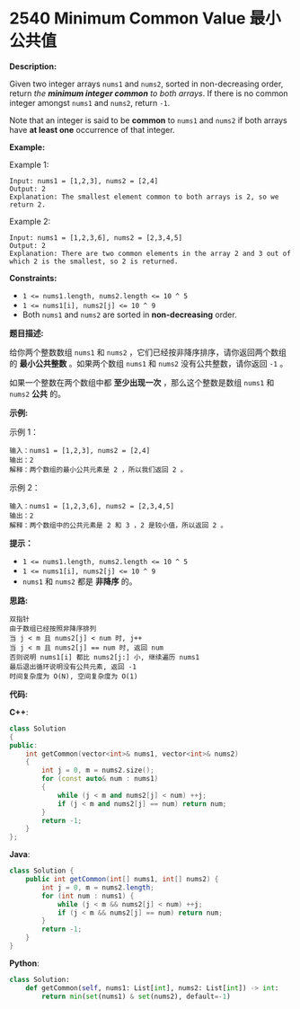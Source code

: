 # 2540 Minimum Common Value 最小公共值

__Description:__

Given two integer arrays `nums1` and `nums2`, sorted in non-decreasing order, return _the __minimum integer common__ to both arrays_. If there is no common integer amongst `nums1` and `nums2`, return `-1`.

Note that an integer is said to be __common__ to `nums1` and `nums2` if both arrays have __at least one__ occurrence of that integer.

__Example:__

Example 1:

```text
Input: nums1 = [1,2,3], nums2 = [2,4]
Output: 2
Explanation: The smallest element common to both arrays is 2, so we return 2.
```

Example 2:

```text
Input: nums1 = [1,2,3,6], nums2 = [2,3,4,5]
Output: 2
Explanation: There are two common elements in the array 2 and 3 out of which 2 is the smallest, so 2 is returned.
```

__Constraints:__

- `1 <= nums1.length, nums2.length <= 10 ^ 5`
- `1 <= nums1[i], nums2[j] <= 10 ^ 9`
- Both `nums1` and `nums2` are sorted in __non-decreasing__ order.

__题目描述:__

给你两个整数数组 `nums1` 和 `nums2` ，它们已经按非降序排序，请你返回两个数组的 __最小公共整数__ 。如果两个数组 `nums1` 和 `nums2` 没有公共整数，请你返回 `-1` 。

如果一个整数在两个数组中都 __至少出现一次__ ，那么这个整数是数组 `nums1` 和 `nums2` __公共__ 的。

__示例:__

示例 1：

```text
输入：nums1 = [1,2,3], nums2 = [2,4]
输出：2
解释：两个数组的最小公共元素是 2 ，所以我们返回 2 。
```

示例 2：

```text
输入：nums1 = [1,2,3,6], nums2 = [2,3,4,5]
输出：2
解释：两个数组中的公共元素是 2 和 3 ，2 是较小值，所以返回 2 。
```

__提示：__

- `1 <= nums1.length, nums2.length <= 10 ^ 5`
- `1 <= nums1[i], nums2[j] <= 10 ^ 9`
- `nums1` 和 `nums2` 都是 __非降序__ 的。

__思路:__

```text
双指针
由于数组已经按照非降序排列
当 j < m 且 nums2[j] < num 时, j++
当 j < m 且 nums2[j] == num 时, 返回 num
否则说明 nums1[i] 都比 nums2[j:] 小, 继续遍历 nums1
最后退出循环说明没有公共元素, 返回 -1
时间复杂度为 O(N), 空间复杂度为 O(1)
```

__代码:__

__C++__:

```C++
class Solution 
{
public:
    int getCommon(vector<int>& nums1, vector<int>& nums2) 
    {
        int j = 0, m = nums2.size();
        for (const auto& num : nums1) 
        {
            while (j < m and nums2[j] < num) ++j;
            if (j < m and nums2[j] == num) return num;
        }
        return -1;
    }
};
```

__Java__:

```Java
class Solution {
    public int getCommon(int[] nums1, int[] nums2) {
        int j = 0, m = nums2.length;
        for (int num : nums1) {
            while (j < m && nums2[j] < num) ++j;
            if (j < m && nums2[j] == num) return num;
        }
        return -1;
    }
}
```

__Python__:

```Python
class Solution:
    def getCommon(self, nums1: List[int], nums2: List[int]) -> int:
        return min(set(nums1) & set(nums2), default=-1)
```

